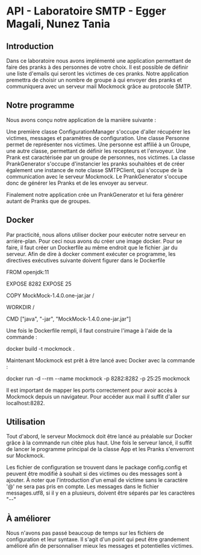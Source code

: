 # API - Laboratoire SMTP - Egger Magali, Nunez Tania
## Introduction
<p>Dans ce laboratoire nous avons implémenté une application permettant de faire des
pranks à des personnes de votre choix. Il est possible de définir une liste d'emails
qui seront les victimes de ces pranks. Notre application premettra de choisir un nombre
de groupe à qui envoyer des pranks et communiquera avec un serveur mail Mockmock grâce
au protocole SMTP.</p>

## Notre programme
<p>Nous avons conçu notre application de la manière suivante : </p>
<p>Une première classe ConfigurationManager s'occupe d'aller récupérer les
victimes, messages et paramètres de configuration. Une classe Personne 
permet de représenter nos victimes. Une personne est affilié à un Groupe, 
une autre classe, permettant de définir les recepteurs et l'envoyeur.
Une Prank est caractérisée par un groupe de personnes, nos victimes.
La classe PrankGenerator s'occupe d'instancier les pranks souhaitées et 
de créer également une instance de note classe SMTPClient, qui s'occupe
de la communication avec le serveur Mockmock. Le PrankGenerator s'occupe donc de
générer les Pranks et de les envoyer au serveur.</p>
<p>Finalement notre application crée un PrankGenerator et lui fera générer autant de Pranks
que de groupes.</p>

## Docker
<p>Par practicité, nous allons utiliser docker pour exécuter notre serveur en
arrière-plan. Pour ceci nous avons du créer une image docker. Pour se faire,
il faut créer un Dockerfile au même endroit que le fichier .jar du serveur.
Afin de dire à docker comment exécuter ce programme, les directives exécutives
suivante doivent figurer dans le Dockerfile</p>

FROM openjdk:11

EXPOSE 8282
EXPOSE 25

COPY MockMock-1.4.0.one-jar.jar /

WORKDIR /

CMD ["java", "-jar", "MockMock-1.4.0.one-jar.jar"]

<p>Une fois le Dockerfile rempli, il faut construire l'image à l'aide de la commande :
</p>

docker build -t mockmock .

<p>Maintenant Mockmock est prêt à être lancé avec Docker avec la commande :</p>

docker run -d --rm --name mockmock -p 8282:8282 -p 25:25 mockmock

<p>Il est important de mapper les ports correctement pour avoir accès à Mockmock
depuis un navigateur. Pour accéder aux mail il suffit d'aller sur localhost:8282.</p>

## Utilisation
<p>Tout d'abord, le serveur Mockmock doit être lancé au préalable sur Docker grâce à la
commande run citée plus haut. Une fois le serveur lancé, il suffit de lancer le programme principal
de la classe App et les Pranks s'enverront sur Mockmock.</p>
<p>Les fichier de configuration se trouvent dans le package config.config et peuvent être modifié
à souhait si des victimes ou des messages sont à ajouter. À noter que l'introduction d'un email de 
victime sans le caractère '@' ne sera pas pris en compte. Les messages dans le fichier messages.utf8, si
il y en a plusieurs, doivent être séparés par les caractères "--"</p>

## À améliorer
<p>Nous n'avons pas passé beaucoup de temps sur les fichiers de configuration et leur syntaxe.
Il s'agit d'un point qui peut être grandement amélioré afin de personnaliser mieux les messages et potentielles
victimes.</p>

